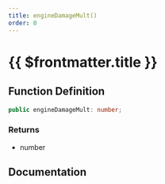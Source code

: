 ```yaml
---
title: engineDamageMult()
order: 0
---
```


# {{ $frontmatter.title }}

<!--@include: ./engineDamageMult_partial_header.md-->

## Function Definition

```ts
public engineDamageMult: number;
```

### Returns

* number

## Documentation

<!--@include: ./engineDamageMult_partial_footer.md-->
